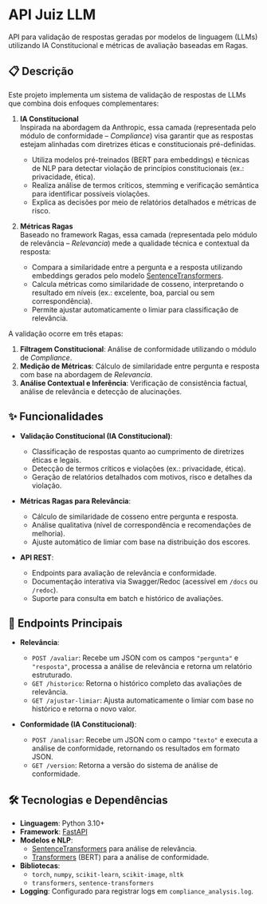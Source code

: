 # API Juiz LLM

API para validação de respostas geradas por modelos de linguagem (LLMs) utilizando IA Constitucional e métricas de avaliação baseadas em Ragas.

## 📋 Descrição

Este projeto implementa um sistema de validação de respostas de LLMs que combina dois enfoques complementares:

1. **IA Constitucional**  
   Inspirada na abordagem da Anthropic, essa camada (representada pelo módulo de conformidade – *Compliance*) visa garantir que as respostas estejam alinhadas com diretrizes éticas e constitucionais pré-definidas.  
   - Utiliza modelos pré-treinados (BERT para embeddings) e técnicas de NLP para detectar violação de princípios constitucionais (ex.: privacidade, ética).
   - Realiza análise de termos críticos, stemming e verificação semântica para identificar possíveis violações.
   - Explica as decisões por meio de relatórios detalhados e métricas de risco.

2. **Métricas Ragas**  
   Baseado no framework Ragas, essa camada (representada pelo módulo de relevância – *Relevancia*) mede a qualidade técnica e contextual da resposta:
   - Compara a similaridade entre a pergunta e a resposta utilizando embeddings gerados pelo modelo [SentenceTransformers](https://www.sbert.net/).
   - Calcula métricas como similaridade de cosseno, interpretando o resultado em níveis (ex.: excelente, boa, parcial ou sem correspondência).
   - Permite ajustar automaticamente o limiar para classificação de relevância.

A validação ocorre em três etapas:
1. **Filtragem Constitucional**: Análise de conformidade utilizando o módulo de *Compliance*.
2. **Medição de Métricas**: Cálculo de similaridade entre pergunta e resposta com base na abordagem de *Relevancia*.
3. **Análise Contextual e Inferência**: Verificação de consistência factual, análise de relevância e detecção de alucinações.

## ✨ Funcionalidades

- **Validação Constitucional (IA Constitucional)**:
  - Classificação de respostas quanto ao cumprimento de diretrizes éticas e legais.
  - Detecção de termos críticos e violações (ex.: privacidade, ética).
  - Geração de relatórios detalhados com motivos, risco e detalhes da violação.

- **Métricas Ragas para Relevância**:
  - Cálculo de similaridade de cosseno entre pergunta e resposta.
  - Análise qualitativa (nível de correspondência e recomendações de melhoria).
  - Ajuste automático de limiar com base na distribuição dos escores.

- **API REST**:
  - Endpoints para avaliação de relevância e conformidade.
  - Documentação interativa via Swagger/Redoc (acessível em `/docs` ou `/redoc`).
  - Suporte para consulta em batch e histórico de avaliações.

## 🚀 Endpoints Principais

- **Relevância**:
  - `POST /avaliar`: Recebe um JSON com os campos `"pergunta"` e `"resposta"`, processa a análise de relevância e retorna um relatório estruturado.
  - `GET /historico`: Retorna o histórico completo das avaliações de relevância.
  - `GET /ajustar-limiar`: Ajusta automaticamente o limiar com base no histórico e retorna o novo valor.

- **Conformidade (IA Constitucional)**:
  - `POST /analisar`: Recebe um JSON com o campo `"texto"` e executa a análise de conformidade, retornando os resultados em formato JSON.
  - `GET /version`: Retorna a versão do sistema de análise de conformidade.

## 🛠️ Tecnologias e Dependências

- **Linguagem**: Python 3.10+
- **Framework**: [FastAPI](https://fastapi.tiangolo.com/)
- **Modelos e NLP**:
  - [SentenceTransformers](https://www.sbert.net/) para análise de relevância.
  - [Transformers](https://huggingface.co/transformers/) (BERT) para a análise de conformidade.
- **Bibliotecas**:
  - `torch`, `numpy`, `scikit-learn`, `scikit-image`, `nltk`
  - `transformers`, `sentence-transformers`
- **Logging**: Configurado para registrar logs em `compliance_analysis.log`.


